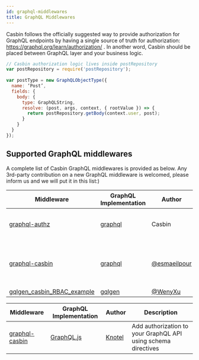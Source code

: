 ```yaml
---
id: graphql-middlewares
title: GraphQL Middlewares
---
```


Casbin follows the officially suggested way to provide authorization for GraphQL endpoints by having a single source of truth for authorization: https://graphql.org/learn/authorization/ . In another word, Casbin should be placed between GraphQL layer and your business logic.

```javascript
// Casbin authorization logic lives inside postRepository
var postRepository = require('postRepository');
 
var postType = new GraphQLObjectType({
  name: ‘Post’,
  fields: {
    body: {
      type: GraphQLString,
      resolve: (post, args, context, { rootValue }) => {
        return postRepository.getBody(context.user, post);
      }
    }
  }
});
```
## Supported GraphQL middlewares

A complete list of Casbin GraphQL middlewares is provided as below. Any 3rd-party contribution on a new GraphQL middleware is welcomed, please inform us and we will put it in this list:)

<!--DOCUSAURUS_CODE_TABS-->

<!--Go-->
Middleware | GraphQL Implementation | Author | Description
----|----|----|----
[graphql-authz](https://github.com/casbin/graphql-authz) | [graphql](https://github.com/graphql-go/graphql) | Casbin | An authorization middleware for graphql-go
[graphql-casbin](https://github.com/esmaeilpour/graphql-casbin) | [graphql](https://github.com/graphql-go/graphql) | [@esmaeilpour](https://github.com/esmaeilpour) | An Implementation of using Graphql and Casbin together
[gqlgen_casbin_RBAC_example](https://github.com/WenyXu/gqlgen_casbin_RBAC_example) | [gqlgen](https://github.com/99designs/gqlgen) | [@WenyXu](https://github.com/WenyXu) | (empty)

<!--Node.js-->
Middleware | GraphQL Implementation | Author | Description
----|----|----|----
[graphql-casbin](https://github.com/knotel/graphql-casbin) | [GraphQL.js](https://github.com/graphql/graphql-js) | [Knotel](https://github.com/knotel) | Add authorization to your GraphQL API using schema directives

<!--END_DOCUSAURUS_CODE_TABS-->
